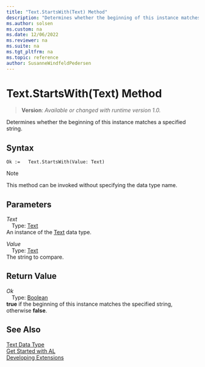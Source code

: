 ```yaml
---
title: "Text.StartsWith(Text) Method"
description: "Determines whether the beginning of this instance matches a specified string."
ms.author: solsen
ms.custom: na
ms.date: 12/06/2022
ms.reviewer: na
ms.suite: na
ms.tgt_pltfrm: na
ms.topic: reference
author: SusanneWindfeldPedersen
---
```

[//]: # (START>DO_NOT_EDIT)
[//]: # (IMPORTANT:Do not edit any of the content between here and the END>DO_NOT_EDIT.)
[//]: # (Any modifications should be made in the .xml files in the ModernDev repo.)
# Text.StartsWith(Text) Method
> **Version**: _Available or changed with runtime version 1.0._

Determines whether the beginning of this instance matches a specified string.


## Syntax
```AL
Ok :=   Text.StartsWith(Value: Text)
```
> [!NOTE]
> This method can be invoked without specifying the data type name.
## Parameters
*Text*  
&emsp;Type: [Text](text-data-type.md)  
An instance of the [Text](text-data-type.md) data type.  

*Value*  
&emsp;Type: [Text](text-data-type.md)  
The string to compare.  


## Return Value
*Ok*  
&emsp;Type: [Boolean](../boolean/boolean-data-type.md)  
**true** if the beginning of this instance matches the specified string, otherwise **false**.


[//]: # (IMPORTANT: END>DO_NOT_EDIT)
## See Also
[Text Data Type](text-data-type.md)  
[Get Started with AL](../../devenv-get-started.md)  
[Developing Extensions](../../devenv-dev-overview.md)